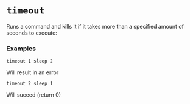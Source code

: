 # `timeout`
Runs a command and kills it if it takes more than a specified amount of seconds to execute:

### Examples
```
timeout 1 sleep 2
```

Will result in an error

```
timeout 2 sleep 1
```

Will suceed (return 0)
